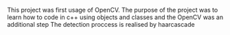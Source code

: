 This project was first usage of OpenCV. The purpose of the project was to learn how to code in c++ using objects and classes and the OpenCV was an additional step
The detection proccess is realised by haarcascade
